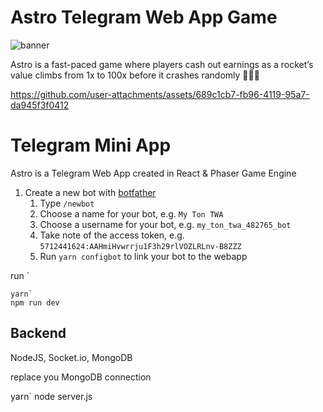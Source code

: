 # Astro Telegram Web App Game


![banner](https://github.com/user-attachments/assets/e40dc5d8-67e7-4d16-a1a3-b8fc6986f93d)

Astro is a fast-paced game where players cash out earnings as a rocket’s value climbs from 1x to 100x before it crashes randomly 🚀🧑‍🚀


https://github.com/user-attachments/assets/689c1cb7-fb96-4119-95a7-da945f3f0412


# Telegram Mini App

Astro is a Telegram Web App created in React & Phaser Game Engine

1.  Create a new bot with  [botfather](https://t.me/botfather)
    1.  Type  `/newbot`
    2.  Choose a name for your bot, e.g.  `My Ton TWA`
    3.  Choose a username for your bot, e.g.  `my_ton_twa_482765_bot`
    4.  Take note of the access token, e.g.  `5712441624:AAHmiHvwrrju1F3h29rlVOZLRLnv-B8ZZZ`
    5.  Run  `yarn configbot`  to link your bot to the webapp

run `

    yarn`
    npm run dev

## Backend

NodeJS, Socket.io, MongoDB

replace you MongoDB connection

   yarn`
   node server.js




